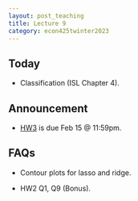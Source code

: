 ```yaml
---
layout: post_teaching
title: Lecture 9
category: econ425twinter2023
---
```


## Today

* Classification (ISL Chapter 4).

## Announcement

* [HW3](https://ucla-econ-425t.github.io/2023winter/hw/hw3/hw3.html) is due Feb 15 @ 11:59pm. 

## FAQs

- Contour plots for lasso and ridge. 

- HW2 Q1, Q9 (Bonus).
